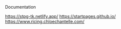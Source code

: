 Documentation 

https://stpg-tk.netlify.app/
https://startpages.github.io/
https://www.ricing.chloechantelle.com/
